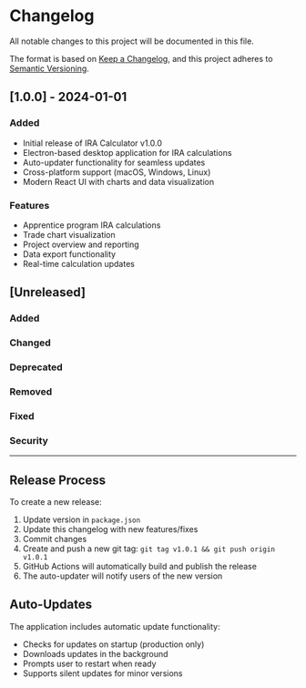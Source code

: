 # Changelog

All notable changes to this project will be documented in this file.

The format is based on [Keep a Changelog](https://keepachangelog.com/en/1.0.0/),
and this project adheres to [Semantic Versioning](https://semver.org/spec/v2.0.0.html).

## [1.0.0] - 2024-01-01

### Added
- Initial release of IRA Calculator v1.0.0
- Electron-based desktop application for IRA calculations
- Auto-updater functionality for seamless updates
- Cross-platform support (macOS, Windows, Linux)
- Modern React UI with charts and data visualization

### Features
- Apprentice program IRA calculations
- Trade chart visualization
- Project overview and reporting
- Data export functionality
- Real-time calculation updates

## [Unreleased]

### Added

### Changed

### Deprecated

### Removed

### Fixed

### Security

---

## Release Process

To create a new release:

1. Update version in `package.json`
2. Update this changelog with new features/fixes
3. Commit changes
4. Create and push a new git tag: `git tag v1.0.1 && git push origin v1.0.1`
5. GitHub Actions will automatically build and publish the release
6. The auto-updater will notify users of the new version

## Auto-Updates

The application includes automatic update functionality:
- Checks for updates on startup (production only)
- Downloads updates in the background
- Prompts user to restart when ready
- Supports silent updates for minor versions

